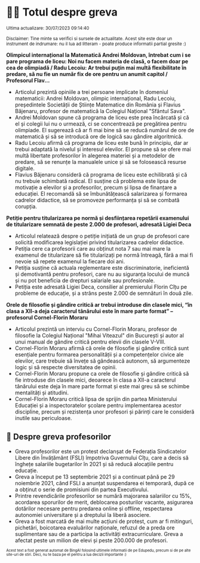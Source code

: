 # 👩‍🏫 Totul despre greva
<sub>Ultima actualizare: 30/07/2023 09:14:40</sub>

<sub>Disclaimer: Tine minte sa verifici si sursele de actualitate. Acest site este doar un instrument de indrumare: nu il lua ad litteram - poate produce informatii partial gresite :)</sub>

**Olimpicul internațional la Matematică Andrei Moldovan, întrebat cum i se pare programa de liceu: Noi nu facem materia de clasă, o facem doar pe cea de olimpiadă / Radu Lecoiu: Ar trebui puțin mai multă flexibilitate în predare, să nu fie un număr fix de ore pentru un anumit capitol / Profesorul Flav...**

- Articolul prezintă opiniile a trei persoane implicate în domeniul matematicii: Andrei Moldovan, olimpic internațional, Radu Lecoiu, președintele Societății de Științe Matematice din România și Flavius Băjenaru, profesor de matematică la Colegiul Național "Sfântul Sava".
- Andrei Moldovan spune că programa de liceu este prea încărcată și că el și colegii lui nu o urmează, ci se concentrează pe pregătirea pentru olimpiade. El sugerează că ar fi mai bine să se reducă numărul de ore de matematică și să se introducă ore de logică sau gândire algoritmică.
- Radu Lecoiu afirmă că programa de liceu este bună în principiu, dar ar trebui adaptată la nivelul și interesul elevilor. El propune să se ofere mai multă libertate profesorilor în alegerea materiei și a metodelor de predare, să se renunțe la manualele unice și să se folosească resurse digitale.
- Flavius Băjenaru consideră că programa de liceu este echilibrată și că nu trebuie schimbată radical. El susține că problema este lipsa de motivație a elevilor și a profesorilor, precum și lipsa de finanțare a educației. El recomandă să se îmbunătățească salarizarea și formarea cadrelor didactice, să se promoveze performanța și să se combată corupția.

**Petiție pentru titularizarea pe normă și desființarea repetării examenului de titularizare semnată de peste 2.000 de profesori, adresată Ligiei Deca**

- Articolul relatează despre o petiție inițiată de un grup de profesori care solicită modificarea legislației privind titularizarea cadrelor didactice.
- Petiția cere ca profesorii care au obținut nota 7 sau mai mare la examenul de titularizare să fie titularizați pe normă întreagă, fără a mai fi nevoie să repete examenul la fiecare doi ani.
- Petiția susține că actuala reglementare este discriminatorie, ineficientă și demotivantă pentru profesori, care nu au siguranța locului de muncă și nu pot beneficia de drepturi salariale sau profesionale.
- Petiția este adresată Ligiei Deca, consilier al premierului Florin Cîțu pe probleme de educație, și a strâns peste 2.000 de semnături în două zile.

**Orele de filosofie și gândire critică ar trebui introduse din clasele mici, “în clasa a XII-a deja caracterul tânărului este în mare parte format” – profesorul Cornel-Florin Moraru**

- Articolul prezintă un interviu cu Cornel-Florin Moraru, profesor de filosofie la Colegiul Național "Mihai Viteazul" din București și autor al unui manual de gândire critică pentru elevii din clasele V-VIII.
- Cornel-Florin Moraru afirmă că orele de filosofie și gândire critică sunt esențiale pentru formarea personalității și a competențelor civice ale elevilor, care trebuie să învețe să gândească autonom, să argumenteze logic și să respecte diversitatea de opinii.
- Cornel-Florin Moraru propune ca orele de filosofie și gândire critică să fie introduse din clasele mici, deoarece în clasa a XII-a caracterul tânărului este deja în mare parte format și este mai greu să se schimbe mentalități și atitudini.
- Cornel-Florin Moraru critică lipsa de sprijin din partea Ministerului Educației și a inspectoratelor școlare pentru implementarea acestor discipline, precum și rezistența unor profesori și părinți care le consideră inutile sau periculoase.

## 🏫 Despre greva profesorilor

- Greva profesorilor este un protest declanșat de Federația Sindicatelor Libere din Învățământ (FSLI) împotriva Guvernului Cîțu, care a decis să înghețe salariile bugetarilor în 2021 și să reducă alocațiile pentru educație.
- Greva a început pe 13 septembrie 2021 și a continuat până pe 29 noiembrie 2021, când FSLI a anunțat suspendarea ei temporară, după ce a obținut o serie de promisiuni din partea Executivului.
- Printre revendicările profesorilor se numără majorarea salariilor cu 15%, acordarea sporurilor de merit, deblocarea posturilor vacante, asigurarea dotărilor necesare pentru predarea online și offline, respectarea autonomiei universitare și a dreptului la liberă asociere.
- Greva a fost marcată de mai multe acțiuni de protest, cum ar fi mitinguri, pichetări, boicotarea evaluărilor naționale, refuzul de a preda ore suplimentare sau de a participa la activități extracurriculare. Greva a afectat peste un milion de elevi și peste 200.000 de profesori.


<sub><sub>Acest text a fost generat automat de BingAI folosind ultimele informatii de pe Edupedu, precum si de pe alte site-uri de stiri. Deci, nu te baza pe el pentru a lua decizii importante :)</sub></sub>